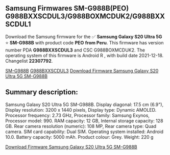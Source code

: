 <h2>Samsung Firmwares SM-G988B(PEO) G988BXXSCDUL3/G988BOXMCDUK2/G988BXXSCDUL1</h2>
Download the Samsung firmware for the ✅ <strong>Samsung Galaxy S20 Ultra 5G </strong> ⭐ <strong>SM-G988B</strong> with product code <strong>PEO</strong> <strong> from Peru</strong>. This firmware has version number PDA <strong>G988BXXSCDUL3</strong> and CSC G988BOXMCDUK2. The operating system of this firmware is Android R , with build date 2021-12-18. Changelist <strong>22307792</strong>.


[SM-G988B](https://samfirm.shop/samsung/model/SM-G988B)
[G988BXXSCDUL3](https://samfirm.shop/samsung/pda/G988BXXSCDUL3)
[Download Firmware Samsung Galaxy S20 Ultra 5G SM-G988B](https://samfirm.shop/samsung/firmware/483327)
<h2>Summary description:</h2>
<p>Samsung Galaxy S20 Ultra 5G SM-G988B. Display diagonal: 17.5 cm (6.9"), Display resolution: 3200 x 1440 pixels, Display type: Dynamic AMOLED. Processor frequency: 2.73 GHz, Processor family: Samsung Exynos, Processor model: 990. RAM capacity: 12 GB, Internal storage capacity: 128 GB. Rear camera resolution (numeric): 108 MP, Rear camera type: Quad camera. SIM card capability: Dual SIM. Operating system installed: Android 10.0. Battery capacity: 5000 mAh. Product colour: Grey. Weight: 220 g</p>


[Download Firmware Samsung Galaxy S20 Ultra 5G SM-G988B](https://samfirm.shop/samsung/firmware/483327)
